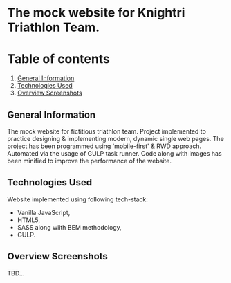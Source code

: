 # The mock website for Knightri Triathlon Team.
# Table of contents

1. [General Information](#general-info)
2. [Technologies Used](#technologies)
3. [Overview Screenshots](#screenshots)

## General Information <a name="general-info"></a>

The mock website for fictitious triathlon team. Project implemented to practice designing & implementing modern, dynamic single web pages. The project has been programmed using 'mobile-first' & RWD approach. Automated via the usage of GULP task runner. Code along with images has been minified to improve the performance of the website.


## Technologies Used <a name="technologies"></a>

Website implemented using following tech-stack:

- Vanilla JavaScript,
- HTML5,
- SASS along wiith BEM methodology,
- GULP.

## Overview Screenshots <a name="screenshots"></a>

TBD...
